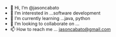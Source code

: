- 👋 Hi, I’m @jasoncabato
- 👀 I’m interested in ...software development
- 🌱 I’m currently learning ...java, python
- 💞️ I’m looking to collaborate on ...
- 📫 How to reach me ... jasoncabato@gmail.com

<!---
jasoncabato/jasoncabato is a ✨ special ✨ repository because its `README.md` (this file) appears on your GitHub profile.
You can click the Preview link to take a look at your changes.
--->

